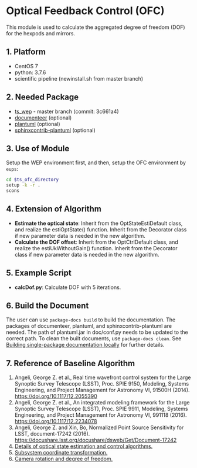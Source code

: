 # Optical Feedback Control (OFC)

This module is used to calculate the aggregated degree of freedom (DOF) for the hexpods and mirrors.

## 1. Platform

- CentOS 7
- python: 3.7.6
- scientific pipeline (newinstall.sh from master branch)

## 2. Needed Package

- [ts_wep](https://github.com/lsst-ts/ts_wep) - master branch (commit: 3c661a4)
- [documenteer](https://github.com/lsst-sqre/documenteer) (optional)
- [plantuml](http://plantuml.com) (optional)
- [sphinxcontrib-plantuml](https://pypi.org/project/sphinxcontrib-plantuml/) (optional)

## 3. Use of Module

Setup the WEP environment first, and then, setup the OFC environment by `eups`:

```bash
cd $ts_ofc_directory
setup -k -r .
scons
```

## 4. Extension of Algorithm

- **Estimate the optical state**: Inherit from the OptStateEstiDefault class, and realize the estiOptState() function. Inherit from the Decorator class if new parameter data is needed in the new algorithm.
- **Calculate the DOF offset**: Inherit from the OptCtrlDefault class, and realize the estiUkWithoutGain() function. Inherit from the Decorator class if new parameter data is needed in the new algorithm.

## 5. Example Script

- **calcDof.py**: Calculate DOF with 5 iterations.

## 6. Build the Document

The user can use `package-docs build` to build the documentation. The packages of documenteer, plantuml, and sphinxcontrib-plantuml are needed. The path of plantuml.jar in doc/conf.py needs to be updated to the correct path. To clean the built documents, use `package-docs clean`. See [Building single-package documentation locally](https://developer.lsst.io/stack/building-single-package-docs.html) for further details.

## 7. Reference of Baseline Algorithm

1. Angeli, George Z. et al., Real time wavefront control system for the Large Synoptic Survey Telescope (LSST), Proc. SPIE 9150, Modeling, Systems Engineering, and Project Management for Astronomy VI, 91500H (2014). <https://doi.org/10.1117/12.2055390>
2. Angeli, George Z. et al., An integrated modeling framework for the Large Synoptic Survey Telescope (LSST), Proc. SPIE 9911, Modeling, Systems Engineering, and Project Management for Astronomy VI, 991118 (2016). <https://doi.org/10.1117/12.2234078>
3. Angeli, George Z. and Xin, Bo, Normalized Point Source Sensitivity for LSST, document-17242 (2016). <https://docushare.lsst.org/docushare/dsweb/Get/Document-17242>
4. [Details of optical state estimation and control algorithms.](https://confluence.lsstcorp.org/display/LTS/Control+Algorithm+in+Optical+Feedback+Control)
5. [Subsystem coordinate transformation.](https://confluence.lsstcorp.org/display/LTS/Subsystem+Coordinate+Transformation)
6. [Camera rotation and degree of freedom.](https://confluence.lsstcorp.org/display/LTS/Camera+Rotation+and+Degree+of+Freedom)
